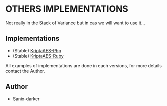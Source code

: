 # OTHERS IMPLEMENTATIONS

Not really in the Stack of Variance but in cas we will want to use it...

## Implementations

- (Stable) [KriptaAES-Php](/Symmetric/other_implementations/php)
- (Stable) [KriptaAES-Ruby](/Symmetric/other_implementations/ruby)

All examples of implementations are done in each versions, for more details contact the Author.

## Author

- Sanix-darker
